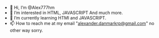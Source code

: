 - 👋 Hi, I’m @Alex777hm
- 👀 I’m interested in HTML, JAVASCRIPT And much more.
- 🌱 I’m currently learning HTMl and JAVASCRIPT.
- 📫 How to reach me at my email "alexander.danmarkrp@gmail.com" no other way sorry.

<!---
Alex777hm/Alex777hm is a ✨ special ✨ repository because its `README.md` (this file) appears on your GitHub profile.
You can click the Preview link to take a look at your changes.
--->
